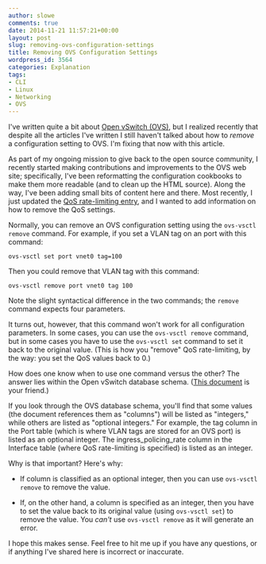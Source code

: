 ```yaml
---
author: slowe
comments: true
date: 2014-11-21 11:57:21+00:00
layout: post
slug: removing-ovs-configuration-settings
title: Removing OVS Configuration Settings
wordpress_id: 3564
categories: Explanation
tags:
- CLI
- Linux
- Networking
- OVS
---
```


I've written quite a bit about [Open vSwitch (OVS)](http://openvswitch.org), but I realized recently that despite all the articles I've written I still haven't talked about how to _remove_ a configuration setting to OVS. I'm fixing that now with this article.

As part of my ongoing mission to give back to the open source community, I recently started making contributions and improvements to the OVS web site; specifically, I've been reformatting the configuration cookbooks to make them more readable (and to clean up the HTML source). Along the way, I've been adding small bits of content here and there. Most recently, I just updated the [QoS rate-limiting entry](http://openvswitch.org/support/config-cookbooks/qos-rate-limiting/), and I wanted to add information on how to remove the QoS settings.

Normally, you can remove an OVS configuration setting using the `ovs-vsctl remove` command. For example, if you set a VLAN tag on an port with this command:

	ovs-vsctl set port vnet0 tag=100

Then you could remove that VLAN tag with this command:

	ovs-vsctl remove port vnet0 tag 100

Note the slight syntactical difference in the two commands; the `remove` command expects four parameters.

It turns out, however, that this command won't work for all configuration parameters. In some cases, you can use the `ovs-vsctl remove` command, but in some cases you have to use the `ovs-vsctl set` command to set it back to the original value. (This is how you "remove" QoS rate-limiting, by the way: you set the QoS values back to 0.)

How does one know when to use one command versus the other? The answer lies within the Open vSwitch database schema. ([This document](http://openvswitch.org/ovs-vswitchd.conf.db.5.pdf) is your friend.)

If you look through the OVS database schema, you'll find that some values (the document references them as "columns") will be listed as "integers," while others are listed as "optional integers." For example, the tag column in the Port table (which is where VLAN tags are stored for an OVS port) is listed as an optional integer. The ingress_policing_rate column in the Interface table (where QoS rate-limiting is specified) is listed as an integer.

Why is that important? Here's why:

* If column is classified as an optional integer, then you can use `ovs-vsctl remove` to remove the value.

* If, on the other hand, a column is specified as an integer, then you have to set the value back to its original value (using `ovs-vsctl set`) to remove the value. You _can't_ use `ovs-vsctl remove` as it will generate an error.

I hope this makes sense. Feel free to hit me up if you have any questions, or if anything I've shared here is incorrect or inaccurate.
